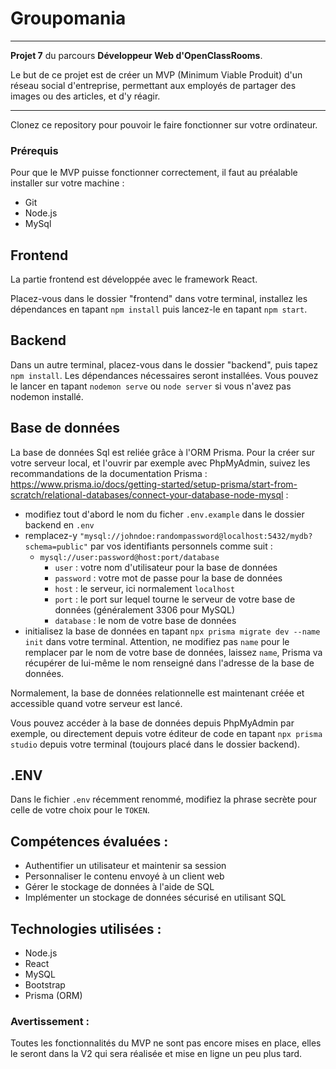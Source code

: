 # Groupomania 

***

**Projet 7** du parcours **Développeur Web d'OpenClassRooms**.

Le but de ce projet est de créer un MVP (Minimum Viable Produit) d'un réseau social d'entreprise, permettant aux employés de partager des images ou des articles, et d'y réagir.

*** 

Clonez ce repository pour pouvoir le faire fonctionner sur votre ordinateur.

### Prérequis 

Pour que le MVP puisse fonctionner correctement, il faut au préalable installer sur votre machine :
* Git
* Node.js
* MySql

## Frontend

La partie frontend est développée avec le framework React. 

Placez-vous dans le dossier "frontend" dans votre terminal, installez les dépendances en tapant `npm install` puis lancez-le en tapant `npm start`. 

## Backend

Dans un autre terminal, placez-vous dans le dossier "backend", puis tapez `npm install`. Les dépendances nécessaires seront installées. Vous pouvez le lancer en tapant `nodemon serve` ou `node server` si vous n'avez pas nodemon installé. 


## Base de données

La base de données Sql est reliée grâce à l'ORM Prisma. Pour la créer sur votre serveur local, et l'ouvrir par exemple avec PhpMyAdmin, suivez les recommandations de la documentation Prisma : https://www.prisma.io/docs/getting-started/setup-prisma/start-from-scratch/relational-databases/connect-your-database-node-mysql :
* modifiez tout d'abord le nom du ficher `.env.example` dans le dossier backend en `.env`
* remplacez-y `"mysql://johndoe:randompassword@localhost:5432/mydb?schema=public"` par vos identifiants personnels comme suit :
    * `mysql://user:password@host:port/database`
        * `user` : votre nom d'utilisateur pour la base de données
        * `password` : votre mot de passe pour la base de données
        * `host` : le serveur, ici normalement `localhost`
        * `port` : le port sur lequel tourne le serveur de votre base de données (généralement 3306 pour MySQL)
        * `database` : le nom de votre base de données
* initialisez la base de données en tapant `npx prisma migrate dev --name init` dans votre terminal. Attention, ne modifiez pas `name` pour le remplacer par le nom de votre base de données, laissez `name`, Prisma va récupérer de lui-même le nom renseigné dans l'adresse de la base de données. 

Normalement, la base de données relationnelle est maintenant créée et accessible quand votre serveur est lancé.

Vous pouvez accéder à la base de données depuis PhpMyAdmin par exemple, ou directement depuis votre éditeur de code en tapant `npx prisma studio` depuis votre terminal (toujours placé dans le dossier backend). 

## .ENV
Dans le fichier `.env` récemment renommé, modifiez la phrase secrète pour celle de votre choix pour le `TOKEN`. 


## Compétences évaluées :
* Authentifier un utilisateur et maintenir sa session
* Personnaliser le contenu envoyé à un client web
* Gérer le stockage de données à l'aide de SQL
* Implémenter un stockage de données sécurisé en utilisant SQL

## Technologies utilisées :
* Node.js
* React
* MySQL
* Bootstrap
* Prisma (ORM)


### Avertissement :
Toutes les fonctionnalités du MVP ne sont pas encore mises en place, elles le seront dans la V2 qui sera réalisée et mise en ligne un peu plus tard. 
